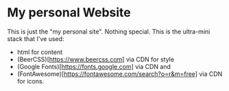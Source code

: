 # My personal Website
This is just the "my personal site". Nothing special. This is the ultra-mini stack that I've used:  
 - html for content
 - (BeerCSS)[https://www.beercss.com] via CDN for style
 - (Google Fonts)[https://fonts.google.com] via CDN and
 - (FontAwesome)[https://fontawesome.com/search?o=r&m=free] via CDN for icons.
